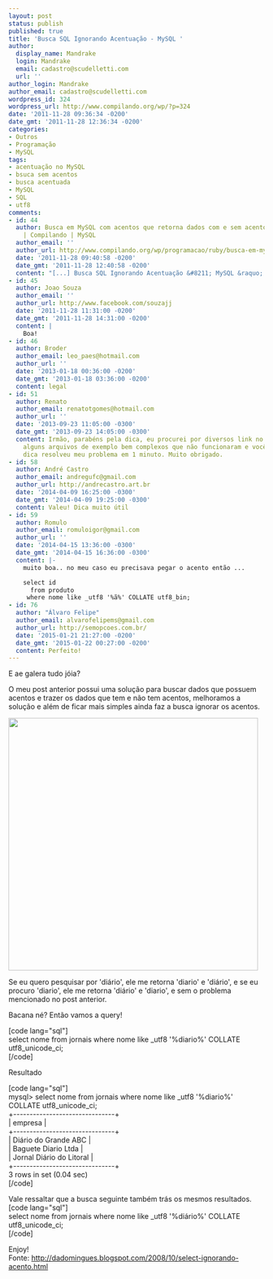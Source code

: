 ```yaml
---
layout: post
status: publish
published: true
title: 'Busca SQL Ignorando Acentuação - MySQL '
author:
  display_name: Mandrake
  login: Mandrake
  email: cadastro@scudelletti.com
  url: ''
author_login: Mandrake
author_email: cadastro@scudelletti.com
wordpress_id: 324
wordpress_url: http://www.compilando.org/wp/?p=324
date: '2011-11-28 09:36:34 -0200'
date_gmt: '2011-11-28 12:36:34 -0200'
categories:
- Outros
- Programação
- MySQL
tags:
- acentuação no MySQL
- bsuca sem acentos
- busca acentuada
- MySQL
- SQL
- utf8
comments:
- id: 44
  author: Busca em MySQL com acentos que retorna dados com e sem acentos com Ruby
    | Compilando | MySQL
  author_email: ''
  author_url: http://www.compilando.org/wp/programacao/ruby/busca-em-mysql-com-acentos-que-retorna-dados-com-e-sem-acentos-com-ruby
  date: '2011-11-28 09:40:58 -0200'
  date_gmt: '2011-11-28 12:40:58 -0200'
  content: "[...] Busca SQL Ignorando Acentuação &#8211; MySQL &raquo; [...] "
- id: 45
  author: Joao Souza
  author_email: ''
  author_url: http://www.facebook.com/souzajj
  date: '2011-11-28 11:31:00 -0200'
  date_gmt: '2011-11-28 14:31:00 -0200'
  content: |
    Boa!
- id: 46
  author: Broder
  author_email: leo_paes@hotmail.com
  author_url: ''
  date: '2013-01-18 00:36:00 -0200'
  date_gmt: '2013-01-18 03:36:00 -0200'
  content: legal
- id: 51
  author: Renato
  author_email: renatotgomes@hotmail.com
  author_url: ''
  date: '2013-09-23 11:05:00 -0300'
  date_gmt: '2013-09-23 14:05:00 -0300'
  content: Irmão, parabéns pela dica, eu procurei por diversos link no google, baixei
    alguns arquivos de exemplo bem complexos que não funcionaram e você, com uma simples
    dica resolveu meu problema em 1 minuto. Muito obrigado.
- id: 58
  author: André Castro
  author_email: andregufc@gmail.com
  author_url: http://andrecastro.art.br
  date: '2014-04-09 16:25:00 -0300'
  date_gmt: '2014-04-09 19:25:00 -0300'
  content: Valeu! Dica muito útil
- id: 59
  author: Romulo
  author_email: romuloigor@gmail.com
  author_url: ''
  date: '2014-04-15 13:36:00 -0300'
  date_gmt: '2014-04-15 16:36:00 -0300'
  content: |-
    muito boa.. no meu caso eu precisava pegar o acento então ...

    select id
      from produto
     where nome like _utf8 '%ã%' COLLATE utf8_bin;
- id: 76
  author: "Álvaro Felipe"
  author_email: alvarofelipems@gmail.com
  author_url: http://semopcoes.com.br/
  date: '2015-01-21 21:27:00 -0200'
  date_gmt: '2015-01-22 00:27:00 -0200'
  content: Perfeito!
---
```

<p>E ae galera tudo jóia?</p>
<p>O meu post anterior possui uma solução para buscar dados que possuem acentos e trazer os dados que tem e não tem acentos, melhoramos a solução e além de ficar mais simples ainda faz a busca ignorar os acentos.</p>
<p><a href="http://blog-scudelletti.rhcloud.com/wp-content/uploads/2011/11/mysql1.png"><img class="aligncenter size-full wp-image-325" title="" src="http://blog-scudelletti.rhcloud.com/wp-content/uploads/2011/11/mysql1.png" alt="" width="491" height="497" /></a></p>
<p>Se eu quero pesquisar por 'diário', ele me retorna 'diario' e 'diário', e se eu procuro 'diario', ele me retorna 'diário' e 'diario', e sem o problema mencionado no post anterior.</p>
<p>Bacana né? Então vamos a query!</p>
<p>[code lang="sql"]<br />
select nome from jornais where nome like _utf8 '%diario%' COLLATE utf8_unicode_ci;<br />
[/code]</p>
<p>Resultado</p>
<p>[code lang="sql"]<br />
mysql&gt; select nome from jornais where nome like _utf8 '%diario%' COLLATE utf8_unicode_ci;<br />
+-------------------------------+<br />
| empresa                       |<br />
+-------------------------------+<br />
| Diário do Grande ABC          |<br />
| Baguete Diario Ltda           |<br />
| Jornal Diário do Litoral      |<br />
+-------------------------------+<br />
3 rows in set (0.04 sec)<br />
[/code]</p>
<p>Vale ressaltar que a busca seguinte também trás os mesmos resultados.<br />
[code lang="sql"]<br />
select nome from jornais where nome like _utf8 '%diário%' COLLATE utf8_unicode_ci;<br />
[/code]</p>
<p>Enjoy!<br />
Fonte: <a href="http://dadomingues.blogspot.com/2008/10/select-ignorando-acento.html">http://dadomingues.blogspot.com/2008/10/select-ignorando-acento.html</a></p>
